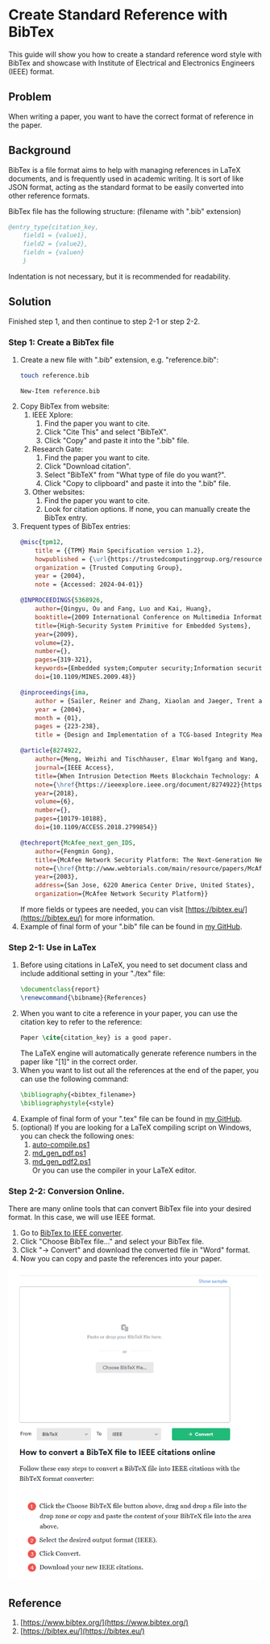 # Create Standard Reference with BibTex

This guide will show you how to create a standard reference word style with BibTex and showcase with Institute of Electrical and Electronics Engineers (IEEE) format.

## Problem

When writing a paper, you want to have the correct format of reference in the paper.

## Background

BibTex is a file format aims to help with managing references in LaTeX documents, and is frequently used in academic writing. It is sort of like JSON format, acting as the standard format to be easily converted into other reference formats.

BibTex file has the following structure: (filename with ".bib" extension)

```bibtex
@entry_type{citation_key,
    field1 = {value1},
    field2 = {value2},
    fieldn = {valuen}
    }
```

Indentation is not necessary, but it is recommended for readability.

## Solution

Finished step 1, and then continue to step 2-1 or step 2-2.

### Step 1: Create a BibTex file

1. Create a new file with ".bib" extension, e.g. "reference.bib":
    ```bash title="Linux Bash"
    touch reference.bib
    ```
    ```pwsh title="Windows PowerShell"
    New-Item reference.bib
    ```
2. Copy BibTex from website:
    1. IEEE Xplore:
        1. Find the paper you want to cite.
        2. Click "Cite This" and select "BibTeX".
        3. Click "Copy" and paste it into the ".bib" file.
    2. Research Gate:
        1. Find the paper you want to cite.
        2. Click "Download citation".
        3. Select "BibTeX" from "What type of file do you want?".
        4. Click "Copy to clipboard" and paste it into the ".bib" file.
    3. Other websites:
        1. Find the paper you want to cite.
        2. Look for citation options. If none, you can manually create the BibTex entry.
3. Frequent types of BibTex entries:
    ```bibtex title="Website Reference"
    @misc{tpm12,
        title = {{TPM} Main Specification version 1.2},
        howpublished = {\url{https://trustedcomputinggroup.org/resource/tpm-main-specification/}},
        organization = {Trusted Computing Group},
        year = {2004},
        note = {Accessed: 2024-04-01}}
    ```
    ```bibtex title="IEEE Xplore Reference"
    @INPROCEEDINGS{5368926,
        author={Qingyu, Ou and Fang, Luo and Kai, Huang},
        booktitle={2009 International Conference on Multimedia Information Networking and Security}, 
        title={High-Security System Primitive for Embedded Systems}, 
        year={2009},
        volume={2},
        number={},
        pages={319-321},
        keywords={Embedded system;Computer security;Information security;Reliability engineering;Programmable logic arrays;Programmable logic devices;Automatic control;Control systems;Embedded computing;Hardware;secure embedded;TrustZone;TPM;Programmable Logic},
        doi={10.1109/MINES.2009.48}}

    ```
    ```bibtex title="Research Gate Reference"
    @inproceedings{ima,
        author = {Sailer, Reiner and Zhang, Xiaolan and Jaeger, Trent and van Doorn, Leendert},
        year = {2004},
        month = {01},
        pages = {223-238},
        title = {Design and Implementation of a TCG-based Integrity Measurement Architecture.}}
    ```
    ```bibtex title="Article"
    @article{8274922,
        author={Meng, Weizhi and Tischhauser, Elmar Wolfgang and Wang, Qingju and Wang, Yu and Han, Jinguang},
        journal={IEEE Access}, 
        title={When Intrusion Detection Meets Blockchain Technology: A Review}, 
        note={\href{https://ieeexplore.ieee.org/document/8274922}{https://ieeexplore.ieee.org/document/8274922}},
        year={2018},
        volume={6},
        number={},
        pages={10179-10188},
        doi={10.1109/ACCESS.2018.2799854}}
    ```
    ```bibtex title="Techreport"
    @techreport{McAfee_next_gen_IDS,
        author={Fengmin Gong},
        title={McAfee Network Security Platform: The Next-Generation Network IPS},
        note={\href{http://www.webtorials.com/main/resource/papers/McAfee/paper3/next-generation-network-ips.pdf}{http://www.webtorials.com/main/resource/papers/McAfee/paper3/next-generation-network-ips.pdf}},
        year={2003},
        address={San Jose, 6220 America Center Drive, United States},
        organization={McAfee Network Security Platform}}
    ```
    If more fields or typees are needed, you can visit [https://bibtex.eu/](https://bibtex.eu/) for more information.
4. Example of final form of your ".bib" file can be found in [my GitHub](https://github.com/belongtothenight/powershell_scripts/blob/main/latex_tex2pdf/report.bib).


### Step 2-1: Use in LaTex

1. Before using citations in LaTeX, you need to set document class and include additional setting in your "./tex" file:
    ```latex
    \documentclass{report}
    \renewcommand{\bibname}{References}
    ```
2. When you want to cite a reference in your paper, you can use the citation key to refer to the reference:
    ```latex
    Paper \cite{citation_key} is a good paper.
    ```
    The LaTeX engine will automatically generate reference numbers in the paper like "[1]" in the correct order.
3. When you want to list out all the references at the end of the paper, you can use the following command:
    ```latex
    \bibliography{<bibtex_filename>}
    \bibliographystyle{<style}
    ```
4. Example of final form of your ".tex" file can be found in [my GitHub](https://github.com/belongtothenight/powershell_scripts/blob/main/latex_tex2pdf/report.tex).
5. (optional) If you are looking for a LaTeX compiling script on Windows, you can check the following ones:
    1. [auto-compile.ps1](https://github.com/belongtothenight/powershell_scripts/tree/main/latex_tex2pdf)
    2. [md_gen_pdf.ps1](https://github.com/belongtothenight/powershell_scripts/tree/main/pandoc_md2pdf)
    3. [md_gen_pdf2.ps1](https://github.com/belongtothenight/powershell_scripts/tree/main/md2pdf)
    <br>Or you can use the compiler in your LaTeX editor.

### Step 2-2: Conversion Online.

There are many online tools that can convert BibTex file into your desired format. In this case, we will use IEEE format.

1. Go to [BibTex to IEEE converter](https://www.bibtex.com/c/bibtex-to-ieee-converter/).
2. Click "Choose BibTex file..." and select your BibTex file.
3. Click "$\rightarrow$ Convert" and download the converted file in "Word" format.
4. Now you can copy and paste the references into your paper.


![bibtex_to_ieee](./pic/3_1.png)

## Reference

1. [https://www.bibtex.org/](https://www.bibtex.org/)
2. [https://bibtex.eu/](https://bibtex.eu/)
